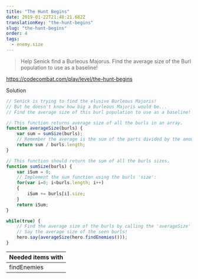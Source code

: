 ```yaml
---
title: "The Hunt Begins"
date: 2019-01-22T21:48:21.682Z
translationKey: "the-hunt-begins"
slug: "the-hunt-begins"
order: 4
tags:
  - enemy.size
---
```


> Help Senick find a Burleous Majorus. Find the average size of the Burl population to use as a baseline!

https://codecombat.com/play/level/the-hunt-begins

Solution

```javascript
// Senick is trying to find the elusive Burleous Majoris!
// But he doesn't know how big a Burleous Majoris would be...
// Find the average size of this burl population to use as a baseline!

// This function returns average size of all the burls in an array.
function averageSize(burls) {
    var sum = sumSize(burls);
    // Remember the average is the sum of the parts divided by the amount!
    return sum / burls.length;
}

// This function should return the sum of all the burls sizes.
function sumSize(burls) {
    var iSum = 0;
    // Implement the sum function using the burls 'size':
    for(var i=0; i<burls.length; i++)
    {
        iSum += burls[i].size;
    }
    return iSum;
}

while(true) {
    // Find the average size of the burls by calling the 'averageSize' function.
    // Say the average size of the seen burls!
    hero.say(averageSize(hero.findEnemies()));
}

```

Needed items with |
--- |
findEnemies |


